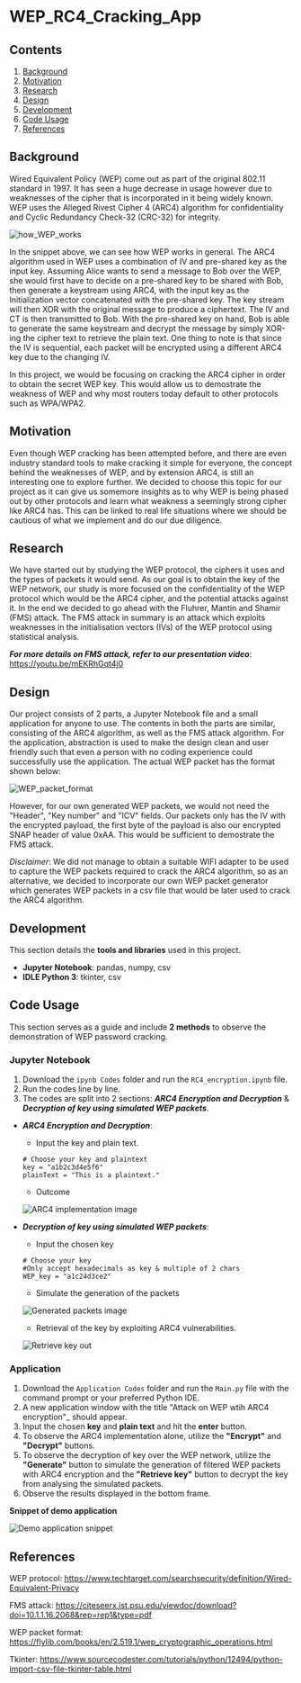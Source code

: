 # WEP_RC4_Cracking_App


## Contents
1. [Background](#background)
2. [Motivation](#motivation)
3. [Research](#research)
4. [Design](#design)
5. [Development](#development)
6. [Code Usage](#code-usage)
7. [References](#references)


## Background
Wired Equivalent Policy (WEP) come out as part of the original 802.11 standard in 1997. It has seen a huge decrease in usage however due to weaknesses of the cipher that is incorporated in it being widely known. WEP uses the Alleged Rivest Cipher 4 (ARC4) algorithm for confidentiality and Cyclic Redundancy Check-32 (CRC-32) for integrity. 

![how_WEP_works](/Images/how_WEP_works.PNG)

In the snippet above, we can see how WEP works in general. The ARC4 algorithm used in WEP uses a combination of IV and pre-shared key as the input key. Assuming Alice wants to send a message to Bob over the WEP, she would first have to decide on a pre-shared key to be shared with Bob, then generate a keystream using ARC4, with the input key as the Initialization vector concatenated with the pre-shared key. The key stream will then XOR with the original message to produce a ciphertext. The IV and CT is then transmitted to Bob. With the pre-shared key on hand, Bob is able to generate the same keystream and decrypt the message by simply XOR-ing the cipher text to retrieve the plain text. One thing to note is that since the IV is sequential, each packet will be encrypted using a different ARC4 key due to the changing IV.

In this project, we would be focusing on cracking the ARC4 cipher in order to obtain the secret WEP key. This would allow us to demostrate the weakness of WEP and why most routers today default to other protocols such as WPA/WPA2.


## Motivation
Even though WEP cracking has been attempted before, and there are even industry standard tools to make cracking it simple for everyone, the concept behind the weaknesses of WEP, and by extension ARC4, is still an interesting one to explore further. We decided to choose this topic for our project as it can give us somemore insights as to why WEP is being phased out by other protocols and learn what weakness a seemingly strong cipher like ARC4 has. This can be linked to real life situations where we should be cautious of what we implement and do our due diligence.


## Research
We have started out by studying the WEP protocol, the ciphers it uses and the types of packets it would send. As our goal is to obtain the key of the WEP network, our study is more focused on the confidentiality of the WEP protocol which would be the ARC4 cipher, and the potential attacks against it. In the end we decided to go ahead with the Fluhrer, Mantin and Shamir (FMS) attack. The FMS attack in summary is an attack which exploits weaknesses in the initialisation vectors (IVs) of the WEP protocol using statistical analysis.

***For more details on FMS attack, refer to our presentation video***: https://youtu.be/mEKRhGqt4j0


## Design
Our project consists of 2 parts, a Jupyter Notebook file and a small application for anyone to use. The contents in both the parts are similar, consisting of the ARC4 algorithm, as well as the FMS attack algorithm. For the application, abstraction is used to make the design clean and user friendly such that even a person with no coding experience could successfully use the application. The actual WEP packet has the format shown below:

![WEP_packet_format](/Images/WEP_packet_format.gif)

However, for our own generated WEP packets, we would not need the "Header", "Key number" and "ICV" fields. Our packets only has the IV with the encrypted payload, the first byte of the payload is also our encrypted SNAP header of value 0xAA. This would be sufficient to demostrate the FMS attack.

*Disclaimer*: We did not manage to obtain a suitable WIFI adapter to be used to capture the WEP packets required to crack the ARC4 algorithm, so as an alternative, we decided to incorporate our own WEP packet generator which generates WEP packets in a csv file that would be later used to crack the ARC4 algorithm.


## Development
This section details the **tools and libraries** used in this project.

- **Jupyter Notebook**: pandas, numpy, csv
- **IDLE Python 3**: tkinter, csv


## Code Usage
This section serves as a guide and include **2 methods** to observe the demonstration of WEP password cracking.

### Jupyter Notebook
1. Download the ```ipynb Codes``` folder and run the ```RC4_encryption.ipynb``` file.
2. Run the codes line by line.
3. The codes are split into 2 sections: ***ARC4 Encryption and Decryption*** & ***Decryption of key using simulated WEP packets***.
  - ***ARC4 Encryption and Decryption***: 
    - Input the key and plain text.
    ```
    # Choose your key and plaintext
    key = "a1b2c3d4e5f6"
    plainText = "This is a plaintext."
    ```
    
    - Outcome
    
    ![ARC4 implementation image](/Images/rc4_implementation_output.jpg)

  - ***Decryption of key using simulated WEP packets***: 
    - Input the chosen key
    ```
    # Choose your key
    #Only accept hexadecimals as key & multiple of 2 chars
    WEP_key = "a1c24d3ce2"
    ```
    
    - Simulate the generation of the packets
   
    ![Generated packets image](/Images/generated_packets.jpg)
    
    - Retrieval of the key by exploiting ARC4 vulnerabilities.

    ![Retrieve key out](/Images/retrieve_key_output.jpg)

### Application
1. Download the ```Application Codes``` folder and run the ```Main.py``` file with the command prompt or your preferred Python IDE.
2. A new application window with the title "Attack on WEP wtih ARC4 encryption"_ should appear.
3. Input the chosen **key** and **plain text** and hit the **enter** button.
4. To observe the ARC4 implementation alone, utilize the **"Encrypt"** and **"Decrypt"** buttons.
5. To observe the decryption of key over the WEP network, utilize the **"Generate"** button to simulate the generation of filtered WEP packets with ARC4 encryption and the **"Retrieve key"** button to decrypt the key from analysing the simulated packets.
6. Observe the results displayed in the bottom frame.

**Snippet of demo application**

![Demo application snippet](/Images/demo_application.jpg)


## References
WEP protocol: https://www.techtarget.com/searchsecurity/definition/Wired-Equivalent-Privacy

FMS attack: https://citeseerx.ist.psu.edu/viewdoc/download?doi=10.1.1.16.2068&rep=rep1&type=pdf

WEP packet format: https://flylib.com/books/en/2.519.1/wep_cryptographic_operations.html

Tkinter: https://www.sourcecodester.com/tutorials/python/12494/python-import-csv-file-tkinter-table.html
